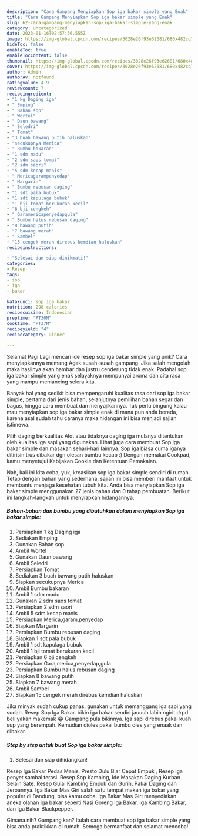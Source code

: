```yaml
---
description: "Cara Gampang Menyiapkan Sop iga bakar simple yang Enak"
title: "Cara Gampang Menyiapkan Sop iga bakar simple yang Enak"
slug: 62-cara-gampang-menyiapkan-sop-iga-bakar-simple-yang-enak
category: Uncategorized
date: 2023-01-16T02:57:36.555Z
image: https://img-global.cpcdn.com/recipes/3028e26f93e62681/680x482cq70/sop-iga-bakar-simple-foto-resep-utama.jpg
hideToc: false
enableToc: true
enableTocContent: false
thumbnail: https://img-global.cpcdn.com/recipes/3028e26f93e62681/680x482cq70/sop-iga-bakar-simple-foto-resep-utama.jpg
cover: https://img-global.cpcdn.com/recipes/3028e26f93e62681/680x482cq70/sop-iga-bakar-simple-foto-resep-utama.jpg
author: Admin
authorAv: notfound
ratingvalue: 4.9
reviewcount: 7
recipeingredient:
- "1 kg Daging iga"
- " Emping"
- " Bahan sop"
- " Wortel"
- " Daun bawang"
- " Seledri"
- " Tomat"
- "3 buah bawang putih haluskan"
- "secukupnya Merica"
- " Bumbu bakaran"
- "1 sdm madu"
- "2 sdm saos tomat"
- "2 sdm saori"
- "5 sdm kecap manis"
- " Mericagarampenyedap"
- " Margarin"
- " Bumbu rebusan daging"
- "1 sdt pala bubuk"
- "1 sdt kapulaga bubuk"
- "1 bji tomat berukuran kecil"
- "6 bji cengkeh"
- " Garamericapenyedapgula"
- " Bumbu halus rebusan daging"
- "8 bawang putih"
- "7 bawang merah"
- " Sambel"
- "15 cengek merah direbus kemdian haluskan"
recipeinstructions:

- "Selesai dan siap dinikmati!"
categories:
- Resep
tags:
- sop
- iga
- bakar

katakunci: sop iga bakar 
nutrition: 298 calories
recipecuisine: Indonesian
preptime: "PT30M"
cooktime: "PT37M"
recipeyield: "4"
recipecategory: Dinner

---
```



Selamat Pagi Lagi mencari ide resep sop iga bakar simple yang unik? Cara menyiapkannya memang Agak susah-susah gampang. Jika salah mengolah maka hasilnya akan hambar dan justru cenderung tidak enak. Padahal sop iga bakar simple yang enak selayaknya mempunyai aroma dan cita rasa yang mampu memancing selera kita.


Banyak hal yang sedikit bisa mempengaruhi kualitas rasa dari sop iga bakar simple, pertama dari jenis bahan, selanjutnya pemilihan bahan segar dan bagus, hingga cara membuat dan menyajikannya. Tak perlu bingung kalau mau menyiapkan sop iga bakar simple enak di mana pun anda berada, karena asal sudah tahu caranya maka hidangan ini bisa menjadi sajian istimewa.

Pilih daging berkualitas Alot atau tidaknya daging iga mulanya ditentukan oleh kualitas iga sapi yang digunakan. Lihat juga cara membuat Sop iga bakar simple dan masakan sehari-hari lainnya. Sop iga biasa cuma iganya ditirisin trus dibakar dgn olesan bumbu kecap :) Dengan memakai Cookpad, kamu menyetujui Kebijakan Cookie dan Ketentuan Pemakaian.


Nah, kali ini kita coba, yuk, kreasikan sop iga bakar simple sendiri di rumah. Tetap dengan bahan yang sederhana, sajian ini bisa memberi manfaat untuk membantu menjaga kesehatan tubuh kita. Anda bisa menyiapkan Sop iga bakar simple menggunakan 27 jenis bahan dan 0 tahap pembuatan. Berikut ini langkah-langkah untuk menyiapkan hidangannya.

<!--inarticleads1-->

##### Bahan-bahan dan bumbu yang dibutuhkan dalam menyiapkan Sop iga bakar simple:

1. Persiapkan 1 kg Daging iga
1. Sediakan  Emping
1. Gunakan  Bahan sop
1. Ambil  Wortel
1. Gunakan  Daun bawang
1. Ambil  Seledri
1. Persiapkan  Tomat
1. Sediakan 3 buah bawang putih haluskan
1. Siapkan secukupnya Merica
1. Ambil  Bumbu bakaran
1. Ambil 1 sdm madu
1. Gunakan 2 sdm saos tomat
1. Persiapkan 2 sdm saori
1. Ambil 5 sdm kecap manis
1. Persiapkan  Merica,garam,penyedap
1. Siapkan  Margarin
1. Persiapkan  Bumbu rebusan daging
1. Siapkan 1 sdt pala bubuk
1. Ambil 1 sdt kapulaga bubuk
1. Ambil 1 bji tomat berukuran kecil
1. Persiapkan 6 bji cengkeh
1. Persiapkan  Gara,merica,penyedap,gula
1. Persiapkan  Bumbu halus rebusan daging
1. Siapkan 8 bawang putih
1. Siapkan 7 bawang merah
1. Ambil  Sambel
1. Siapkan 15 cengek merah direbus kemdian haluskan


Jika minyak sudah cukup panas, gunakan untuk memanggang iga sapi yang sudah. Resep Sop Iga Bakar. bikin iga bakar sendiri jauuuh labih ngirit drpd beli yakan makemak 😂 Gampang pula bikinnya. Iga sapi direbus pakai kuah sup yang berempah. Kemudian dioles pakai bumbu oles yang enaak dan dibakar. 

<!--inarticleads2-->

##### Step by step untuk buat Sop iga bakar simple:


1. Selesai dan siap dihidangkan!

Resep Iga Bakar Pedas Manis, Presto Dulu Biar Cepat Empuk ; Resep iga penyet sambal terasi. Resep Sop Kambing, Ide Masakan Daging Kurban Selain Sate. Resep Gulai Kambing Empuk dan Gurih, Pakai Daging dan Jeroannya. Iga Bakar Mas Giri salah satu tempat makan iga bakar yang populer di Bandung, bisa kamu coba. Iga Bakar Mas Giri menyediakan aneka olahan iga bakar seperti Nasi Goreng Iga Bakar, Iga Kambing Bakar, dan Iga Bakar Blackpepper. 

Gimana nih? Gampang kan? Itulah cara membuat sop iga bakar simple yang bisa anda praktikkan di rumah. Semoga bermanfaat dan selamat mencoba!
